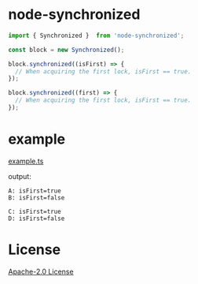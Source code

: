# node-synchronized

```typescript
import { Synchronized }  from 'node-synchronized';

const block = new Synchronized();

block.synchronized((isFirst) => {
  // When acquiring the first lock, isFirst == true.
});

block.synchronized((first) => {
  // When acquiring the first lock, isFirst == true.
});
```

# example

[example.ts](./test/example.ts)

output:

```text
A: isFirst=true
B: isFirst=false

C: isFirst=true
D: isFirst=false
```

# License

[Apache-2.0 License](LICENSE)
